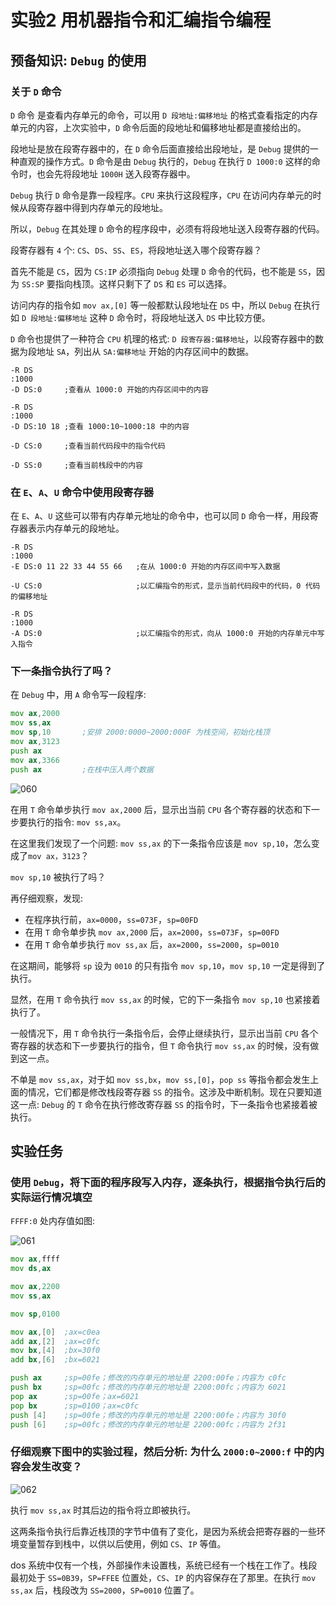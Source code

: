 # 实验2 用机器指令和汇编指令编程

## 预备知识: `Debug` 的使用

### 关于 `D` 命令

`D` 命令 是查看内存单元的命令，可以用 `D 段地址:偏移地址` 的格式查看指定的内存单元的内容，上次实验中，`D` 命令后面的段地址和偏移地址都是直接给出的。

段地址是放在段寄存器中的，在 `D` 命令后面直接给出段地址，是 `Debug` 提供的一种直观的操作方式。`D` 命令是由 `Debug` 执行的，`Debug` 在执行 `D 1000:0` 这样的命令时，也会先将段地址 `1000H` 送入段寄存器中。

`Debug` 执行 `D` 命令是靠一段程序。`CPU` 来执行这段程序，`CPU` 在访问内存单元的时候从段寄存器中得到内存单元的段地址。

所以，`Debug` 在其处理 `D` 命令的程序段中，必须有将段地址送入段寄存器的代码。

段寄存器有 `4` 个: `CS`、`DS`、`SS`、`ES`，将段地址送入哪个段寄存器？

首先不能是 `CS`，因为 `CS:IP` 必须指向 `Debug` 处理 `D` 命令的代码，也不能是 `SS`，因为 `SS:SP` 要指向栈顶。这样只剩下了 `DS` 和 `ES` 可以选择。

访问内存的指令如 `mov ax,[0]` 等一般都默认段地址在 `DS` 中，所以 `Debug` 在执行如 `D 段地址:偏移地址` 这种 `D` 命令时，将段地址送入 `DS` 中比较方便。

`D` 命令也提供了一种符合 `CPU` 机理的格式: `D 段寄存器:偏移地址`，以段寄存器中的数据为段地址 `SA`，列出从 `SA:偏移地址` 开始的内存区间中的数据。

```
-R DS
:1000
-D DS:0     ;查看从 1000:0 开始的内存区间中的内容

-R DS
:1000
-D DS:10 18 ;查看 1000:10~1000:18 中的内容

-D CS:0     ;查看当前代码段中的指令代码

-D SS:0     ;查看当前栈段中的内容
```

### 在 `E`、`A`、`U` 命令中使用段寄存器

在 `E`、`A`、`U` 这些可以带有内存单元地址的命令中，也可以同 `D` 命令一样，用段寄存器表示内存单元的段地址。

```
-R DS
:1000
-E DS:0 11 22 33 44 55 66   ;在从 1000:0 开始的内存区间中写入数据

-U CS:0                     ;以汇编指令的形式，显示当前代码段中的代码，0 代码的偏移地址

-R DS
:1000
-A DS:0                     ;以汇编指令的形式，向从 1000:0 开始的内存单元中写入指令
```

### 下一条指令执行了吗？

在 `Debug` 中，用 `A` 命令写一段程序:

```asm
mov ax,2000
mov ss,ax
mov sp,10       ;安排 2000:0000~2000:000F 为栈空间，初始化栈顶
mov ax,3123
push ax
mov ax,3366
push ax         ;在栈中压入两个数据
```

![060]()

在用 `T` 命令单步执行 `mov ax,2000` 后，显示出当前 `CPU` 各个寄存器的状态和下一步要执行的指令: `mov ss,ax`。

在这里我们发现了一个问题: `mov ss,ax` 的下一条指令应该是 `mov sp,10`，怎么变成了`mov ax，3123`？

`mov sp,10` 被执行了吗？

再仔细观察，发现:
- 在程序执行前，`ax=0000`，`ss=073F`，`sp=00FD`
- 在用 `T` 命令单步执 `mov ax,2000` 后，`ax=2000`，`ss=073F`，`sp=00FD`
- 在用 `T` 命令单步执行 `mov ss,ax` 后，`ax=2000`，`ss=2000`，`sp=0010`

在这期间，能够将 `sp` 设为 `0010` 的只有指令 `mov sp,10`，`mov sp,10` 一定是得到了执行。

显然，在用 `T` 命令执行 `mov ss,ax` 的时候，它的下一条指令 `mov sp,10` 也紧接着执行了。

一般情况下，用 `T` 命令执行一条指令后，会停止继续执行，显示出当前 `CPU` 各个寄存器的状态和下一步要执行的指令，但 `T` 命令执行 `mov ss,ax` 的时候，没有做到这一点。

不单是 `mov ss,ax`，对于如 `mov ss,bx`，`mov ss,[0]`，`pop ss` 等指令都会发生上面的情况，它们都是修改栈段寄存器 `SS` 的指令。这涉及中断机制。现在只要知道这一点: `Debug` 的 `T` 命令在执行修改寄存器 `SS` 的指令时，下一条指令也紧接着被执行。

## 实验任务

### 使用 `Debug`，将下面的程序段写入内存，逐条执行，根据指令执行后的实际运行情况填空

`FFFF:0` 处内存值如图:

![061]()

```asm
mov ax,ffff
mov ds,ax

mov ax,2200
mov ss,ax

mov sp,0100

mov ax,[0]  ;ax=c0ea
add ax,[2]  ;ax=c0fc
mov bx,[4]  ;bx=30f0
add bx,[6]  ;bx=6021

push ax     ;sp=00fe；修改的内存单元的地址是 2200:00fe；内容为 c0fc
push bx     ;sp=00fc；修改的内存单元的地址是 2200:00fc；内容为 6021
pop ax      ;sp=00fe；ax=6021
pop bx      ;sp=0100；ax=c0fc
push [4]    ;sp=00fe；修改的内存单元的地址是 2200:00fe；内容为 30f0
push [6]    ;sp=00fc；修改的内存单元的地址是 2200:00fc；内容为 2f31
```

### 仔细观察下图中的实验过程，然后分析: 为什么 `2000:0~2000:f` 中的内容会发生改变？

![062]()

执行 `mov ss,ax` 时其后边的指令将立即被执行。

这两条指令执行后靠近栈顶的字节中值有了变化，是因为系统会把寄存器的一些环境变量暂存到栈中，以供以后使用，例如 `CS`、`IP` 等值。

dos 系统中仅有一个栈，外部操作未设置栈，系统已经有一个栈在工作了。栈段最初处于 `SS=0B39`，`SP=FFEE` 位置处，`CS`、`IP` 的内容保存在了那里。在执行 `mov ss,ax` 后，栈段改为 `SS=2000`，`SP=0010` 位置了。